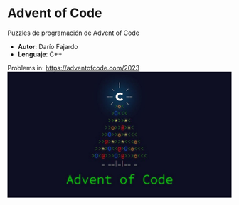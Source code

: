 # Advent of Code
Puzzles de programación de Advent of Code

* **Autor**: Darío Fajardo
* **Lenguaje**: C++

Problems in: https://adventofcode.com/2023
<img src="img/advent-of-code.jpg">

